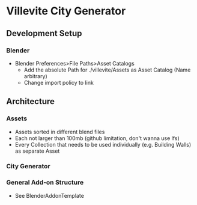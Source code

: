 # Villevite City Generator

## Development Setup

### Blender

- Blender Preferences>File Paths>Asset Catalogs
  - Add the absolute Path for ./villevite/Assets as Asset Catalog (Name arbitrary)
  - Change import policy to link

## Architecture

### Assets

- Assets sorted in different blend files
- Each not larger than 100mb (github limitation, don't wanna use lfs)
- Every Collection that needs to be used individually (e.g. Building Walls) as separate Asset

### City Generator

### General Add-on Structure

- See BlenderAddonTemplate
